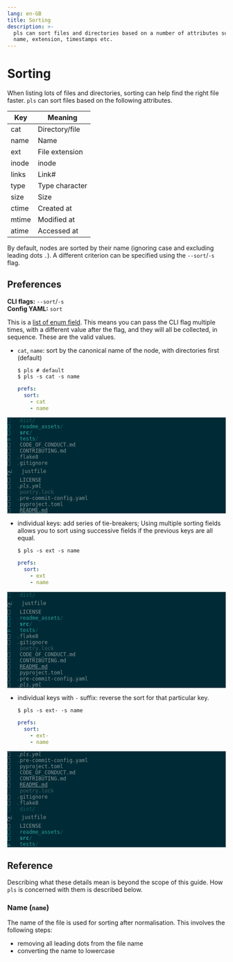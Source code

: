```yaml
---
lang: en-GB
title: Sorting
description: >-
  pls can sort files and directories based on a number of attributes such as 
  name, extension, timestamps etc.
---
```


# Sorting

When listing lots of files and directories, sorting can help find the right file
faster. `pls` can sort files based on the following attributes.

| Key   | Meaning        |
| ----- | -------------- |
| cat   | Directory/file |
| name  | Name           |
| ext   | File extension |
| inode | inode          |
| links | Link#          |
| type  | Type character |
| size  | Size           |
| ctime | Created at     |
| mtime | Modified at    |
| atime | Accessed at    |

By default, nodes are sorted by their name (ignoring case and excluding leading
dots `.`). A different criterion can be specified using the `--sort`/`-s` flag.

## Preferences

**CLI flags:** `--sort`/`-s`  
**Config YAML:** `sort`

This is a [list of enum field](../reference/prefs.md#lists). This means you can
pass the CLI flag multiple times, with a different value after the flag, and
they will all be collected, in sequence. These are the valid values.

- `cat`, `name`: sort by the canonical name of the node, with directories first
  (default)

  ```shellsession
  $ pls # default
  $ pls -s cat -s name
  ```

  ```yml
  prefs:
    sort:
      - cat
      - name
  ```

<div
    style="background-color: #002b36; color: #839496;"
    class="language-">
  <pre style="color: inherit;"><code style="color: inherit;"><span style="color: #156667; text-decoration-color: #156667"></span>   <span style="color: #156667; text-decoration-color: #156667">dist/</span>                  
<span style="color: #2aa198; text-decoration-color: #2aa198"></span>   <span style="color: #2aa198; text-decoration-color: #2aa198">readme_assets</span><span style="color: #156667; text-decoration-color: #156667">/</span>         
<span style="color: #2aa198; text-decoration-color: #2aa198"></span>   <span style="color: #2aa198; text-decoration-color: #2aa198; font-weight: bold">src</span><span style="color: #156667; text-decoration-color: #156667; font-weight: bold">/</span>                   
<span style="color: #2aa198; text-decoration-color: #2aa198">ﭧ</span>   <span style="color: #2aa198; text-decoration-color: #2aa198">tests</span><span style="color: #156667; text-decoration-color: #156667">/</span>                 
   CODE_OF_CONDUCT.md     
   CONTRIBUTING.md        
  <span style="color: #415f66; text-decoration-color: #415f66">.</span>flake8                 
  <span style="color: #415f66; text-decoration-color: #415f66">.</span>gitignore              
ﰌ   justfile               
   LICENSE                
  <span style="color: #415f66; text-decoration-color: #415f66">.</span><span style="font-style: italic">pls.yml</span>                
<span style="color: #415f66; text-decoration-color: #415f66"></span>   <span style="color: #415f66; text-decoration-color: #415f66">poetry.lock</span>            
  <span style="color: #415f66; text-decoration-color: #415f66">.</span>pre-commit-config.yaml 
   pyproject.toml         
   <span style="text-decoration: underline">README.md</span>              
</code></pre>
</div>

- individual keys: add series of tie-breakers; Using multiple sorting fields
  allows you to sort using successive fields if the previous keys are all equal.

  ```shellsession
  $ pls -s ext -s name
  ```

  ```yml
  prefs:
    sort:
      - ext
      - name
  ```

<div
    style="background-color: #002b36; color: #839496;"
    class="language-">
  <pre style="color: inherit;"><code style="color: inherit;"><span style="color: #156667; text-decoration-color: #156667"></span>   <span style="color: #156667; text-decoration-color: #156667">dist/</span>                  
ﰌ   justfile               
   LICENSE                
<span style="color: #2aa198; text-decoration-color: #2aa198"></span>   <span style="color: #2aa198; text-decoration-color: #2aa198">readme_assets</span><span style="color: #156667; text-decoration-color: #156667">/</span>         
<span style="color: #2aa198; text-decoration-color: #2aa198"></span>   <span style="color: #2aa198; text-decoration-color: #2aa198; font-weight: bold">src</span><span style="color: #156667; text-decoration-color: #156667; font-weight: bold">/</span>                   
<span style="color: #2aa198; text-decoration-color: #2aa198">ﭧ</span>   <span style="color: #2aa198; text-decoration-color: #2aa198">tests</span><span style="color: #156667; text-decoration-color: #156667">/</span>                 
  <span style="color: #415f66; text-decoration-color: #415f66">.</span>flake8                 
  <span style="color: #415f66; text-decoration-color: #415f66">.</span>gitignore              
<span style="color: #415f66; text-decoration-color: #415f66"></span>   <span style="color: #415f66; text-decoration-color: #415f66">poetry.lock</span>            
   CODE_OF_CONDUCT.md     
   CONTRIBUTING.md        
   <span style="text-decoration: underline">README.md</span>              
   pyproject.toml         
  <span style="color: #415f66; text-decoration-color: #415f66">.</span>pre-commit-config.yaml 
  <span style="color: #415f66; text-decoration-color: #415f66">.</span><span style="font-style: italic">pls.yml</span>                
</code></pre>
</div>

- individual keys with `-` suffix: reverse the sort for that particular key.

  ```shellsession
  $ pls -s ext- -s name
  ```

  ```yml
  prefs:
    sort:
      - ext-
      - name
  ```

<div
    style="background-color: #002b36; color: #839496;"
    class="language-">
  <pre style="color: inherit;"><code style="color: inherit;">  <span style="color: #415f66; text-decoration-color: #415f66">.</span><span style="font-style: italic">pls.yml</span>                
  <span style="color: #415f66; text-decoration-color: #415f66">.</span>pre-commit-config.yaml 
   pyproject.toml         
   CODE_OF_CONDUCT.md     
   CONTRIBUTING.md        
   <span style="text-decoration: underline">README.md</span>              
<span style="color: #415f66; text-decoration-color: #415f66"></span>   <span style="color: #415f66; text-decoration-color: #415f66">poetry.lock</span>            
  <span style="color: #415f66; text-decoration-color: #415f66">.</span>gitignore              
  <span style="color: #415f66; text-decoration-color: #415f66">.</span>flake8                 
<span style="color: #156667; text-decoration-color: #156667"></span>   <span style="color: #156667; text-decoration-color: #156667">dist/</span>                  
ﰌ   justfile               
   LICENSE                
<span style="color: #2aa198; text-decoration-color: #2aa198"></span>   <span style="color: #2aa198; text-decoration-color: #2aa198">readme_assets</span><span style="color: #156667; text-decoration-color: #156667">/</span>         
<span style="color: #2aa198; text-decoration-color: #2aa198"></span>   <span style="color: #2aa198; text-decoration-color: #2aa198; font-weight: bold">src</span><span style="color: #156667; text-decoration-color: #156667; font-weight: bold">/</span>                   
<span style="color: #2aa198; text-decoration-color: #2aa198">ﭧ</span>   <span style="color: #2aa198; text-decoration-color: #2aa198">tests</span><span style="color: #156667; text-decoration-color: #156667">/</span>                 
</code></pre>
</div>

## Reference

Describing what these details mean is beyond the scope of this guide. How `pls`
is concerned with them is described below.

### Name (`name`)

The name of the file is used for sorting after normalisation. This involves the
following steps:

- removing all leading dots from the file name
- converting the name to lowercase
